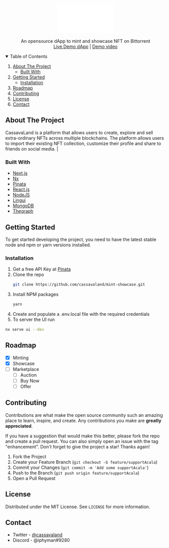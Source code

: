 <!-- [![Contributors][contributors-shield]][contributors-url]
[![Forks][forks-shield]][forks-url]
[![Stargazers][stars-shield]][stars-url]
[![Issues][issues-shield]][issues-url]
[![MIT License][license-shield]][license-url] -->

<div align="center">
  <a href="https://cassavaland.io">
    <img src="apps/ui/public/logo_white.png" alt="Logo" width="auto" height="90">
  </a>
  <p align="center">
    An opensource dApp to mint and showcase NFT on Bittorrent
    <br />
    <a href="https://cassavaland.io">Live Demo dApp</a> |
    <a href="#">Demo video</a>
  </p>
</div>

<!-- TABLE OF CONTENTS -->
<details open>
  <summary>Table of Contents</summary>
  <ol>
    <li>
      <a href="#about-the-project">About The Project</a>
      <ul>
        <li><a href="#built-with">Built With</a></li>
      </ul>
    </li>
    <li>
      <a href="#getting-started">Getting Started</a>
      <ul>
        <li><a href="#installation">Installation</a></li>
      </ul>
    </li>
    <li><a href="#roadmap">Roadmap</a></li>
    <li><a href="#contributing">Contributing</a></li>
    <li><a href="#license">License</a></li>
    <li><a href="#contact">Contact</a></li>
  </ol>
</details>

<!-- ABOUT THE PROJECT -->

## About The Project

<!-- [![Product Name Screen Shot][product-screenshot]](https://example.com) -->

CassavaLand is a platform that allows users to create, explore and sell extra-ordinary NFTs across multiple blockchains. The platform allows users to import their existing NFT collection, customize their profile and share to friends on social media.        |

### Built With

- [Next.js](https://nextjs.org/)
- [Nx](https://nx.dev)
- [Pinata](https://nx.dev)
- [React.js](https://reactjs.org/)
- [NodeJS](https://nodejs.org/)
- [Lingui](https://lingui.js.org/)
- [MongoDB](https://mongodb.com/)
- [Thegraph](https://thegraph.com/)

<!-- GETTING STARTED -->

## Getting Started

To get started developing the project, you need to have the latest stable node and npm or yarn versions installed.

### Installation

1. Get a free API Key at [Pinata](https://www.pinata.cloud/)
2. Clone the repo
   ```sh
   git clone https://github.com/cassavaland/mint-showcase.git
   ```
3. Install NPM packages
   ```sh
   yarn
   ```
4. Create and populate a .env.local file with the required credentials
5. To server the UI run

```sh
nx serve ui --dev
```

## Roadmap

- [x] Minting
- [x] Showcase
- [ ] Marketplace
  - [ ] Auction
  - [ ] Buy Now
  - [ ] Offer

## Contributing

Contributions are what make the open source community such an amazing place to learn, inspire, and create. Any contributions you make are **greatly appreciated**.

If you have a suggestion that would make this better, please fork the repo and create a pull request. You can also simply open an issue with the tag "enhancement".
Don't forget to give the project a star! Thanks again!

1. Fork the Project
2. Create your Feature Branch (`git checkout -b feature/supportAcala`)
3. Commit your Changes (`git commit -m 'Add some supportAcala'`)
4. Push to the Branch (`git push origin feature/supportAcala`)
5. Open a Pull Request

<!-- LICENSE -->

## License

Distributed under the MIT License. See `LICENSE` for more information.

## Contact

- Twitter - [@cassavaland](https://twitter.com/cassavaland)
- Discord - @iphyman#9280
